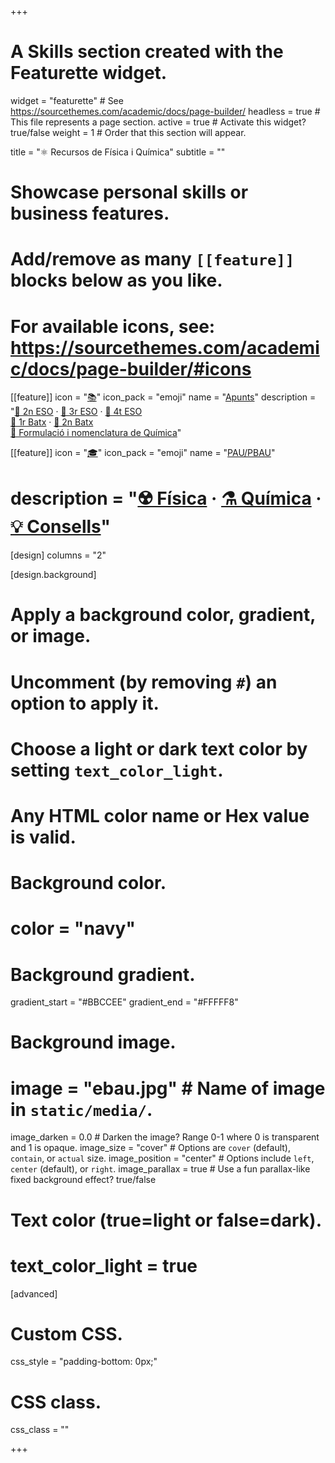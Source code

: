 +++
# A Skills section created with the Featurette widget.
widget = "featurette"  # See https://sourcethemes.com/academic/docs/page-builder/
headless = true  # This file represents a page section.
active = true  # Activate this widget? true/false
weight = 1  # Order that this section will appear.

title = "⚛️ Recursos de Física i Química"
subtitle = ""

# Showcase personal skills or business features.
# 
# Add/remove as many `[[feature]]` blocks below as you like.
# 
# For available icons, see: https://sourcethemes.com/academic/docs/page-builder/#icons

[[feature]]
  icon = "[📚](apunts)"
  icon_pack = "emoji"
  name = "[Apunts](apunts)"
  description = "[📗 2n ESO](apunts/2eso) · [📘 3r ESO](apunts/3eso) · [📙 4t ESO](apunts/4eso) <br> [📕 1r Batx](apunts/1batx) · [📓 2n Batx](apunts/2batx) <br> [📔 Formulació i nomenclatura de Química](apunts/formulacio-nomenclatura-quimica)"
  
[[feature]]
  icon = "[🎓](pau-pbau)"
  icon_pack = "emoji"
  name = "[PAU/PBAU](pau-pbau)"
  # description = "[☢️ Física](pbau/fisica) · [⚗️ Química](pbau/quimica) · [💡 Consells](pbau/consells)"

[design]
  columns = "2"

[design.background]
  # Apply a background color, gradient, or image.
  #   Uncomment (by removing `#`) an option to apply it.
  #   Choose a light or dark text color by setting `text_color_light`.
  #   Any HTML color name or Hex value is valid.
  
  # Background color.
  # color = "navy"
  
  # Background gradient.
  gradient_start = "#BBCCEE"
  gradient_end = "#FFFFF8"
  
  # Background image.
  # image = "ebau.jpg"  # Name of image in `static/media/`.
  image_darken = 0.0  # Darken the image? Range 0-1 where 0 is transparent and 1 is opaque.
  image_size = "cover"  #  Options are `cover` (default), `contain`, or `actual` size.
  image_position = "center"  # Options include `left`, `center` (default), or `right`.
  image_parallax = true  # Use a fun parallax-like fixed background effect? true/false

  # Text color (true=light or false=dark).
  # text_color_light = true    

[advanced]
 # Custom CSS. 
 css_style = "padding-bottom: 0px;"
 
 # CSS class.
 css_class = ""

+++